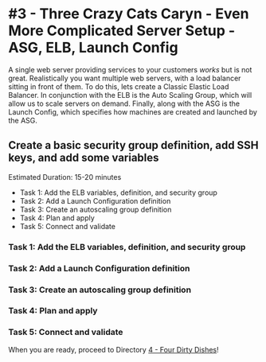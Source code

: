 # #3 - Three Crazy Cats Caryn - Even More Complicated Server Setup - ASG, ELB, Launch Config

A single web server providing services to your customers *works* but is not great.  Realistically you want multiple web servers, with a load balancer sitting in front of them.  To do this, lets create a Classic Elastic Load Balancer.  In conjunction with the ELB is the Auto Scaling Group, which will allow us to scale servers on demand.  Finally, along with the ASG is the Launch Config, which specifies how machines are created and launched by the ASG.

## Create a basic security group definition, add SSH keys, and add some variables

Estimated Duration: 15-20 minutes

- Task 1: Add the ELB variables, definition, and security group
- Task 2: Add a Launch Configuration definition
- Task 3: Create an autoscaling group definition
- Task 4: Plan and apply
- Task 5: Connect and validate

### Task 1: Add the ELB variables, definition, and security group

### Task 2: Add a Launch Configuration definition

### Task 3: Create an autoscaling group definition

### Task 4: Plan and apply

### Task 5: Connect and validate

When you are ready, proceed to Directory [4 - Four Dirty Dishes](../4-four-dirty-dishes)!
